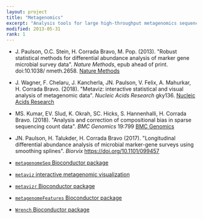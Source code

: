 ```yaml
---
layout: project
title: "Metagenomics"
excerpt: "Analysis tools for large high-throughput metagenomics sequencing projects"
modified: 2013-05-31
rank: 1
---
```


- J. Paulson, O.C. Stein, H. Corrada Bravo, M. Pop. (2013). "Robust statistical
methods for differential abundance analysis of marker gene microbial
survey data". _Nature Methods_, epub ahead of print. doi:10.1038/
nmeth.2658. [Nature Methods](http://www.nature.com/nmeth/journal/v10/n12/full/nmeth.2658.html)

- J. Wagner, F. Chelaru, J. Kancherla, JN. Paulson, V. Felix, A. Mahurkar, H. Corrada Bravo. (2018).
"Metaviz: interactive statistical and visual analysis of metagenomic data". _Nucleic Acids Research_ gky136. [Nucleic Acids Research](http://doi.org/10.1093/nar/gky136)

- MS. Kumar, EV. Slud, K. Okrah, SC. Hicks, S. Hannenhalli, H. Corrada Bravo. (2018). "Analysis and correction of compositional bias in sparse sequencing count data". _BMC Genomics_ 19:799 [BMC Genomics](http://doi.org/10.1186/s12864-018-5160-5)

- JN. Paulson, H. Talukder, H. Corrada Bravo (2017). "Longitudinal differential abundance analysis of microbial marker-gene surveys using smoothing splines". _Biorvix_ https://doi.org/10.1101/099457

- [`metagenomeSeq` Bioconductor package](http://bioconductor.org/packages/release/bioc/html/metagenomeSeq.html)

- [`metaviz` interactive metagenomic visualization](http://metaviz.org)

- [`metavizr` Bioconductor package](http://bioconductor.org/packages/metavizr)

- [`metagenomeFeatures` Bioconductor package](http://bioconductor.org/packages/release/bioc/html/metagenomeFeatures.html)

- [`Wrench` Bioconductor package](http://bioconductor.org/packages/Wrench)

